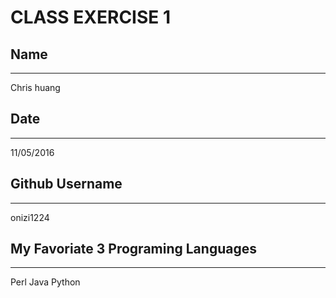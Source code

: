 # CLASS EXERCISE 1

## Name
----
Chris huang

## Date
----
11/05/2016

## Github Username
---------------
onizi1224

## My Favoriate 3 Programing Languages
-----------------------------------
Perl Java Python
